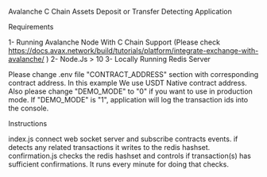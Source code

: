 Avalanche C Chain Assets Deposit or Transfer Detecting Application

Requirements

1- Running Avalanche Node With C Chain Support (Please check https://docs.avax.network/build/tutorials/platform/integrate-exchange-with-avalanche/ )
2- Node.Js > 10
3- Locally Running Redis Server

Please change .env file "CONTRACT_ADDRESS" section with corresponding contract address. In this example We use USDT Native contract address. 
Also please change "DEMO_MODE" to "0" if you want to use in production mode. If "DEMO_MODE" is "1", application will log the transaction ids into the console.

Instructions

index.js connect web socket server and subscribe contracts events. if detects any related transactions it writes to the redis hashset.
confirmation.js checks the redis hashset and controls if transaction(s) has sufficient confirmations. It runs every minute for doing that checks.
